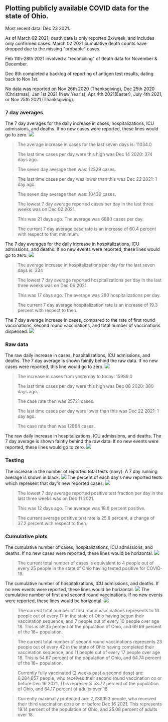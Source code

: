 ## Plotting publicly available COVID data for the state of Ohio. 

Most recent data: Dec 23 2021. 

As of March 02 2021, death data is only reported 2x/week, and includes only confirmed cases. March 02 2021 cumulative death counts have dropped due to the missing "probable" cases.

Feb 11th-28th 2021 involved a "reconciling" of death data for November & December.

Dec 8th completed a backlog of reporting of antigen test results, dating back to Nov 1st.

No data was reported on Nov 26th 2020 (Thanksgiving), Dec 25th 2020 (Christmas), Jan 1st 2021 (New Year's), Apr 4th 2021(Easter), July 4th 2021, or Nov 25th 2021 (Thanksgiving).
### 7 day averages
The 7 day averages for the daily increase in cases, hospitalizations, ICU admissions, and deaths. If no new cases were reported, these lines would go to zero.
![](7dayaverage_cases.png)

>The average increase in cases for the last seven days is: 11034.0
>
>The last time cases per day were this high was Dec 14 2020: 374 days ago.
>
>The seven day average then was: 12329 cases.

>
>The last time cases per day was lower than this was Dec 22 2021: 1 day ago.
>
>The seven day average then was: 10436 cases.
>
>The lowest 7 day average reported cases per day in the last three weeks was on Dec 02 2021.
>
>This was 21 days ago. The average was 6880 cases per day.
>
>The current 7 day average case rate is an increase of 60.4 percent with respect to that minimum.

The 7 day averages for the daily increase in hospitalizations, ICU admissions, and deaths. If no new events were reported, these lines would go to zero.
![](7dayaverage_hospital.png)

>The average increase in hospitalizations per day for the last seven days is: 334
>
>The lowest 7 day average reported hospitalizations per day in the last three weeks was on Dec 06 2021.
>
>This was 17 days ago. The average was 280 hospitalizations per day.
>
>The current 7 day average hospitalization rate is an increase of 19.3 percent with respect to then.

The 7 day average increase in cases, compared to the rate of first round vaccinations, second round vaccinations, and total number of vaccinations dispensed:
![](DailyVaccinationsCases.png)

### Raw data
The raw daily increase in cases, hospitalizations, ICU admissions, and deaths. The 7 day average is shown faintly behind the raw data. If no new cases were reported, this line would go to zero.
![](DailyCases.png)

>The increase in cases from yesterday to today: 15989.0 
>
>The last time cases per day were this high was Dec 08 2020: 380 days ago. 
>
>The case rate then was 25721 cases.
>
>The last time cases per day were lower than this was Dec 22 2021: 1 day ago. 
>
>The case rate then was 12864 cases.

The raw daily increase in hospitalizations, ICU admissions, and deaths. The 7 day average is shown faintly behind the raw data. If no new events were reported, these lines would go to zero.
![](DailyHospitalizations.png)

### Testing

The increase in the number of reported total tests (navy). A 7 day running average is shown in black.
![](DailyTests.png)
The percent of each day's new reported tests which represent that day's new reported cases.
![](percentpositive_tests.png)

>The lowest 7 day average reported positive test fraction per day in the last three weeks was on Dec 11 2021.
>
>This was 12 days ago. The average was 18.8 percent positive. 
>
>The current average positive test rate is 25.8 percent, a change of 37.2 percent with respect to then. 

### Cumulative plots
The cumulative number of cases, hospitalizations, ICU admissions, and deaths. If no new cases were reported, these lines would be horizontal.
![](Cases.png)

>The current total number of cases is equivalent to 4 people out of every 25 people in the state of Ohio having tested positive for COVID-19.

The cumulative number of hospitalizations, ICU admissions, and deaths. If no new events were reported, these lines would be horizontal.
![](Hospitalizations.png)
The cumulative number of first and second round vaccinations. If no new events were reported, these lines would be horizontal.
![](Vaccinations.png)

>The current total number of first round vaccinations represents to 10 people out of every 17 in the state of Ohio having begun their vaccination sequence, and 7 people out of every 10 people over age 18.
 >This is 59.35 percent of the population of Ohio, and 69.69 percent of the 18+ population.

>The current total number of second round vaccinations represents 23 people out of every 42 in the state of Ohio having completed their vaccination sequence, and 11 people out of every 17 people over age 18. 
>This is 54.67 percent of the population of Ohio, and 64.74 percent of the 18+ population.

>Currently fully vaccinated (2 weeks past a second dose) are: 6,284,857 people, who received their second round vaccination on or before Dec 16 2021.
>This represents 53.72 percent of the population of Ohio, and 64.17 percent of adults over 18.

>Currently maximally protected are: 2,239,153 people, who received their third vaccination dose on or before Dec 16 2021.
>This represents 19.14 percent of the population of Ohio, and 25.08 percent of adults over 18.

